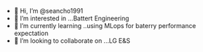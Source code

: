 - 👋 Hi, I’m @seancho1991
- 👀 I’m interested in ...Battert Engineering
- 🌱 I’m currently learning ..using MLops for baterry performance expectation
- 💞️ I’m looking to collaborate on ...LG E&S

<!---
seancho1991/seancho1991 is a ✨ special ✨ repository because its `README.md` (this file) appears on your GitHub profile.
You can click the Preview link to take a look at your changes.
--->
